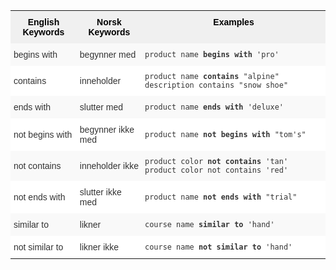 <style type="text/css">
.tg  {border-collapse:collapse;border-spacing:0;border:none;border-color:#ccc;}
.tg td{font-family:Arial, sans-serif;font-size:14px;padding:10px 5px;border-style:solid;border-width:0px;overflow:hidden;word-break:normal;border-color:#ccc;color:#333;background-color:#fff;}
.tg th{font-family:Arial, sans-serif;font-size:14px;font-weight:normal;padding:10px 5px;border-style:solid;border-width:0px;overflow:hidden;word-break:normal;border-color:#ccc;color:#333;background-color:#f0f0f0;}
.tg .tg-31q5{background-color:#f0f0f0;color:#000;font-weight:bold;vertical-align:top}
.tg .tg-4eph{background-color:#f9f9f9}
</style>
<table class="tg">
  <tr>
    <th class="tg-31q5">English Keywords</th>
    <th class="tg-31q5">Norsk Keywords</th>
    <th class="tg-31q5">Examples</th>
  </tr>
  <tr>
    <td class="tg-4eph">begins with</td>
    <td class="tg-4eph">begynner med</td>
    <td class="tg-4eph"><code>product name <b>begins with</b> 'pro'</code></td>
  </tr>
  <tr>
    <td class="tg-031e">contains</td>
    <td class="tg-031e">inneholder</td>
    <td class="tg-031e"><code>product name <b>contains</b> "alpine" description contains "snow shoe"</code></td>
  </tr>
  <tr>
    <td class="tg-4eph">ends with</td>
    <td class="tg-4eph">slutter med</td>
    <td class="tg-4eph"><code>product name <b>ends with</b> 'deluxe'</code></td>
  </tr>
  <tr>
    <td class="tg-031e">not begins with</td>
    <td class="tg-031e">begynner ikke med</td>
    <td class="tg-031e"><code>product name <b>not begins with</b> "tom's"</code></td>
  </tr>
  <tr>
    <td class="tg-4eph">not contains</td>
    <td class="tg-4eph">inneholder ikke</td>
    <td class="tg-4eph"><code>product color <b>not contains</b> 'tan' product color not contains 'red'</code></td>
  </tr>
  <tr>
    <td class="tg-031e">not ends with</td>
    <td class="tg-031e">slutter ikke med</td>
    <td class="tg-031e"><code>product name <b>not ends with</b> "trial"</code></td>
  </tr>
  <tr>
    <td class="tg-4eph">similar to</td>
    <td class="tg-4eph">likner</td>
    <td class="tg-4eph"><code>course name <b>similar to</b> 'hand'</code></td>
  </tr>
  <tr>
    <td class="tg-031e">not similar to</td>
    <td class="tg-031e">likner ikke</td>
    <td class="tg-031e"><code>course name <b>not similar to</b> 'hand'</code></td>
  </tr>
</table>
